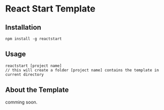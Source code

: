 React Start Template
=================

Installation
------------

    npm install -g reactstart
    
Usage
------------

    reactstart [project name]
    // this will create a folder [project name] contains the template in current directory

About the Template
------------

comming soon.
